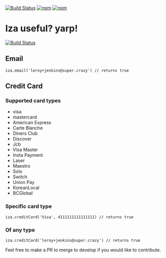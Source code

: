 [![Build Status](https://travis-ci.org/BelfordZ/Iza.svg?branch=master)](https://travis-ci.org/BelfordZ/Iza)
[![npm](https://img.shields.io/npm/dt/express.svg)](https://www.npmjs.com/package/iza)
[![npm](https://img.shields.io/npm/dw/localeval.svg)](https://www.npmjs.com/package/iza)


# Iza useful? yarp!
[![Build Status](https://travis-ci.org/BelfordZ/Iza.svg?branch=master)](https://travis-ci.org/BelfordZ/Iza)


## Email
```
iza.email('leroy+jenkins@super.crazy') // returns true

```

## Credit Card
### Supported card types
 - visa
 - mastercard
 - American Express
 - Carte Blanche
 - Diners Club
 - Discover
 - Jcb
 - Visa Master
 - Insta Payment
 - Laser
 - Maestro
 - Solo
 - Switch
 - Union Pay
 - KoreanLocal
 - BCGlobal


### Specific card type
```
iza.creditCard('Visa', 4111111111111111) // returns true
```

### Of any type
```
iza.creditCard('leroy+jenkins@super.crazy') // returns true
```

Feel free to make a PR to merge to develop if you would like to contribute.
